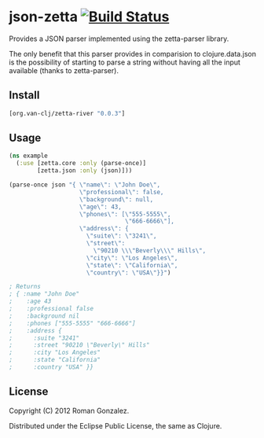 # json-zetta [![Build Status](https://secure.travis-ci.org/van-clj/json-zetta.png)](http://travis-ci.org/van-clj/json-zetta)

Provides a JSON parser implemented using the zetta-parser library.

The only benefit that this parser provides in comparision to clojure.data.json
is the possibility of starting to parse a string without having all the
input available (thanks to zetta-parser).

## Install

```clojure
[org.van-clj/zetta-river "0.0.3"]
```

## Usage

```clojure
(ns example
  (:use [zetta.core :only (parse-once)]
        [zetta.json :only (json)]))

(parse-once json "{ \"name\": \"John Doe\",
                    \"professional\": false,
                    \"background\": null,
                    \"age\": 43,
                    \"phones\": [\"555-5555\",
                                 \"666-6666\"],
                    \"address\": {
                      \"suite\": \"3241\",
                      \"street\":
                        \"90210 \\\"Beverly\\\" Hills\",
                      \"city\": \"Los Angeles\",
                      \"state\": \"California\",
                      \"country\": \"USA\"}}")

; Returns
; { :name "John Doe"
;    :age 43
;    :professional false
;    :background nil
;    :phones ["555-5555" "666-6666"]
;    :address {
;      :suite "3241"
;      :street "90210 \"Beverly\" Hills"
;      :city "Los Angeles"
;      :state "California"
;      :country "USA" }}
```

## License

Copyright (C) 2012 Roman Gonzalez.

Distributed under the Eclipse Public License, the same as Clojure.
